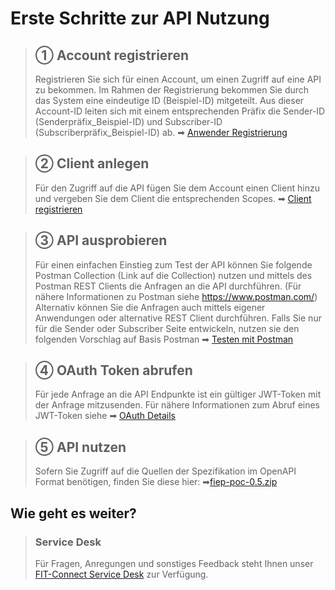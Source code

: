 # Erste Schritte zur API Nutzung

<!-- theme: info -->

> ## ① Account registrieren
> Registrieren Sie sich für einen Account, um einen Zugriff auf eine API zu bekommen. Im Rahmen der Registrierung bekommen Sie durch das System eine eindeutige ID (Beispiel-ID) mitgeteilt. Aus dieser Account-ID leiten sich mit einem entsprechenden Präfix die Sender-ID (Senderpräfix_Beispiel-ID) und Subscriber-ID (Subscriberpräfix_Beispiel-ID) ab. ➡ [Anwender Registrierung](./4_Authentifizierung_und_Autorisierung.md)

> ## ② Client anlegen
> Für den Zugriff auf die API fügen Sie dem Account einen Client hinzu und vergeben Sie dem Client die entsprechenden Scopes. ➡ [Client registrieren](./4_Authentifizierung_und_Autorisierung.md#client-registrierung)

> ## ③ API ausprobieren
> Für einen einfachen Einstieg zum Test der API können Sie folgende Postman Collection (Link auf die Collection) nutzen und mittels des Postman REST Clients die Anfragen an die API durchführen. (Für nähere Informationen zu Postman siehe https://www.postman.com/) Alternativ können Sie die Anfragen auch mittels eigener Anwendungen oder alternative REST Client durchführen. Falls Sie nur für die Sender oder Subscriber Seite entwickeln, nutzen sie den folgenden Vorschlag auf Basis Postman ➡ [Testen mit Postman](./Detailinformationen/Postman.md)

> ## ④ OAuth Token abrufen
> Für jede Anfrage an die API Endpunkte ist ein gültiger JWT-Token mit der Anfrage mitzusenden. Für nähere Informationen zum Abruf eines JWT-Token siehe ➡ [OAuth Details](./Detailinformationen/OAuth.md)

> ## ⑤ API nutzen
> Sofern Sie Zugriff auf die Quellen der Spezifikation im OpenAPI Format benötigen, finden Sie diese hier: ➡[fiep-poc-0.5.zip](https://github.com/fiep-poc/assets/raw/master/fiep-poc-0.5.zip)
<!-- Abschließendes Beispiel eines API Abrufs mit Token Abruf und einem Beispiel unter Nutzung des Tokens. -->

## Wie geht es weiter?

<!-- theme: success -->

> ### Service Desk
> Für Fragen, Anregungen und sonstiges Feedback steht Ihnen unser
> [FIT-Connect Service Desk](https://jira.fiep-poc.de/servicedesk/customer/portal/1)
> zur Verfügung.
